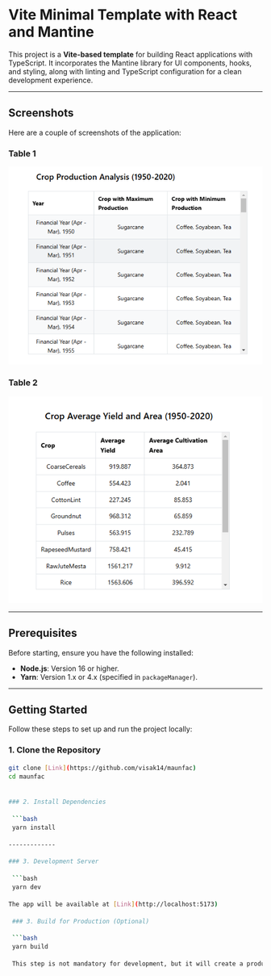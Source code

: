 # Vite Minimal Template with React and Mantine

This project is a **Vite-based template** for building React applications with TypeScript. It incorporates the Mantine library for UI components, hooks, and styling, along with linting and TypeScript configuration for a clean development experience.

---

## Screenshots

Here are a couple of screenshots of the application:

### Table 1

![Screenshot 1](public/screenshots/screenshot1.png)

### Table 2

![Screenshot 2](public/screenshots/screenshot2.png)

---

## Prerequisites

Before starting, ensure you have the following installed:

- **Node.js**: Version 16 or higher.
- **Yarn**: Version 1.x or 4.x (specified in `packageManager`).

---



## Getting Started

Follow these steps to set up and run the project locally:

### 1. Clone the Repository

```bash
git clone [Link](https://github.com/visak14/maunfac)
cd maunfac


### 2. Install Dependencies
 
 ```bash
 yarn install

-------------

### 3. Development Server

 ```bash
 yarn dev

The app will be available at [Link](http://localhost:5173)

 ### 3. Build for Production (Optional)

 ```bash
 yarn build

 This step is not mandatory for development, but it will create a production-ready build in the dist folder.
